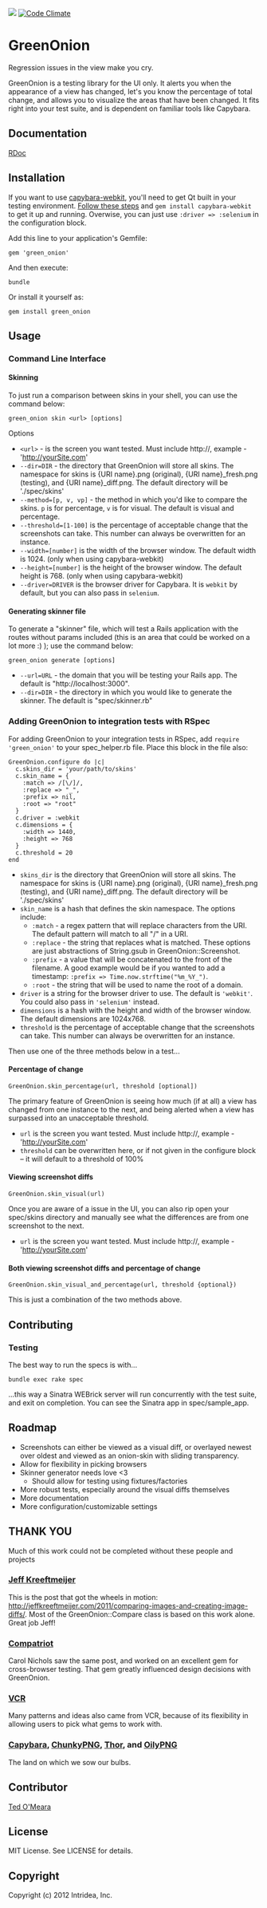 
[<img src="https://secure.travis-ci.org/intridea/green_onion.png" />](http://travis-ci.org/#!/intridea/green_onion) [![Code Climate](https://codeclimate.com/badge.png)](https://codeclimate.com/github/intridea/green_onion)

# GreenOnion

Regression issues in the view make you cry.

GreenOnion is a testing library for the UI only. It alerts you when the appearance of a view has changed, let's you know the percentage of total change, and allows you to visualize the areas that have been changed. It fits right into your test suite, and is dependent on familiar tools like Capybara.

## Documentation

[RDoc](http://rdoc.info/gems/green_onion/frames)

## Installation

If you want to use [capybara-webkit](https://github.com/thoughtbot/capybara-webkit), you'll need to get Qt built in your testing environment. [Follow these steps](https://github.com/thoughtbot/capybara-webkit/wiki/Installing-Qt-and-compiling-capybara-webkit) and `gem install capybara-webkit` to get it up and running. Overwise, you can just use `:driver => :selenium` in the configuration block.

Add this line to your application's Gemfile:

    gem 'green_onion'

And then execute:

    bundle

Or install it yourself as:

    gem install green_onion

## Usage

### Command Line Interface

#### Skinning

To just run a comparison between skins in your shell, you can use the command below:

    green_onion skin <url> [options]

Options
* `<url>` - is the screen you want tested. Must include http://, example - 'http://yourSite.com'
* `--dir=DIR` - the directory that GreenOnion will store all skins. The namespace for skins is {URI name}.png (original), {URI name}_fresh.png (testing), and {URI name}_diff.png. The default directory will be './spec/skins'
* `--method=[p, v, vp]` - the method in which you'd like to compare the skins. `p` is for percentage, `v` is for visual. The default is visual and percentage.
* `--threshold=[1-100]` is the percentage of acceptable change that the screenshots can take. This number can always be overwritten for an instance.
* `--width=[number]` is the width of the browser window. The default width is 1024. (only when using capybara-webkit)
* `--height=[number]` is the height of the browser window. The default height is 768. (only when using capybara-webkit)
* `--driver=DRIVER` is the browser driver for Capybara. It is `webkit` by default, but you can also pass in `selenium`.

#### Generating skinner file

To generate a "skinner" file, which will test a Rails application with the routes without params included (this is an area that could be worked on a lot more :) ); use the command below:

    green_onion generate [options]

* `--url=URL` - the domain that you will be testing your Rails app. The default is "http://localhost:3000".
* `--dir=DIR` - the directory in which you would like to generate the skinner. The default is "spec/skinner.rb"

### Adding GreenOnion to integration tests with RSpec

For adding GreenOnion to your integration tests in RSpec, add `require 'green_onion'` to your spec_helper.rb file. Place this block in the file also:

    GreenOnion.configure do |c|
      c.skins_dir = 'your/path/to/skins'
      c.skin_name = {
        :match => /[\/]/, 
        :replace => "_", 
        :prefix => nil,
        :root => "root" 
      }
      c.driver = :webkit
      c.dimensions = { 
        :width => 1440, 
        :height => 768 
      }
      c.threshold = 20
    end

* `skins_dir` is the directory that GreenOnion will store all skins. The namespace for skins is {URI name}.png (original), {URI name}_fresh.png (testing), and {URI name}_diff.png. The default directory will be './spec/skins'
* `skin_name` is a hash that defines the skin namespace. The options include:
    * `:match` - a regex pattern that will replace characters from the URI. The default pattern will match to all "/" in a URI.
    * `:replace` - the string that replaces what is matched. These options are just abstractions of String.gsub in GreenOnion::Screenshot.
    * `:prefix` - a value that will be concatenated to the front of the filename. A good example would be if you wanted to add a timestamp: `:prefix => Time.now.strftime("%m_%Y_")`.
    * `:root` - the string that will be used to name the root of a domain.
* `driver` is a string for the browser driver to use. The default is `'webkit'`. You could also pass in `'selenium'` instead.
* `dimensions` is a hash with the height and width of the browser window. The default dimensions are 1024x768.
* `threshold` is the percentage of acceptable change that the screenshots can take. This number can always be overwritten for an instance.

Then use one of the three methods below in a test...

#### Percentage of change

    GreenOnion.skin_percentage(url, threshold [optional])
The primary feature of GreenOnion is seeing how much (if at all) a view has changed from one instance to the next, and being alerted when a view has surpassed into an unacceptable threshold.

* `url` is the screen you want tested. Must include http://, example - 'http://yourSite.com'
* `threshold` can be overwritten here, or if not given in the configure block – it will default to a threshold of 100%

#### Viewing screenshot diffs

    GreenOnion.skin_visual(url)
Once you are aware of a issue in the UI, you can also rip open your spec/skins directory and manually see what the differences are from one screenshot to the next.

* `url` is the screen you want tested. Must include http://, example - 'http://yourSite.com'

#### Both viewing screenshot diffs and percentage of change

    GreenOnion.skin_visual_and_percentage(url, threshold {optional})
This is just a combination of the two methods above.

## Contributing

### Testing

The best way to run the specs is with...

    bundle exec rake spec

...this way a Sinatra WEBrick server will run concurrently with the test suite, and exit on completion. You can see the Sinatra app in spec/sample_app.

## Roadmap

* Screenshots can either be viewed as a visual diff, or overlayed newest over oldest and viewed as an onion-skin with sliding transparency.
* Allow for flexibility in picking browsers
* Skinner generator needs love <3
    * Should allow for testing using fixtures/factories
* More robust tests, especially around the visual diffs themselves
* More documentation
* More configuration/customizable settings

## THANK YOU

Much of this work could not be completed without these people and projects

### [Jeff Kreeftmeijer](http://jeffkreeftmeijer.com)
This is the post that got the wheels in motion: http://jeffkreeftmeijer.com/2011/comparing-images-and-creating-image-diffs/. Most of the GreenOnion::Compare class is based on this work alone. Great job Jeff!

### [Compatriot](https://github.com/carols10cents/compatriot)
Carol Nichols saw the same post, and worked on an excellent gem for cross-browser testing. That gem greatly influenced design decisions with GreenOnion.

### [VCR](https://github.com/myronmarston/vcr)
Many patterns and ideas also came from VCR, because of its flexibility in allowing users to pick what gems to work with.

### [Capybara](https://github.com/jnicklas/capybara), [ChunkyPNG](https://github.com/wvanbergen/chunky_png), [Thor](https://github.com/wycats/thor), and [OilyPNG](https://github.com/wvanbergen/oily_png)
The land on which we sow our bulbs.

## Contributor
[Ted O'Meara](http://www.intridea.com/about/team/ted-o-meara)

## License
MIT License. See LICENSE for details.

## Copyright
Copyright (c) 2012 Intridea, Inc.